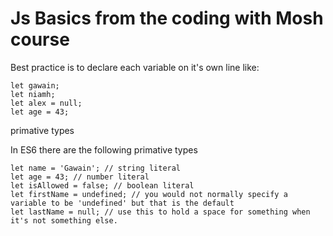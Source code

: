 # Js Basics from the coding with Mosh course

Best practice is to declare each variable on it's own line like:

```
let gawain;
let niamh;
let alex = null;
let age = 43;
```

primative types

In ES6 there are the following primative types

```
let name = 'Gawain'; // string literal
let age = 43; // number literal
let isAllowed = false; // boolean literal
let firstName = undefined; // you would not normally specify a variable to be 'undefined' but that is the default
let lastName = null; // use this to hold a space for something when it's not something else. 
```
